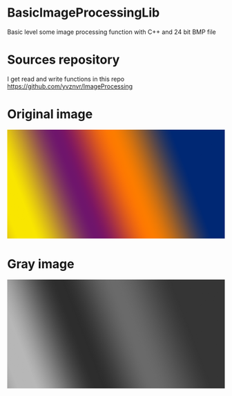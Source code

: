 # BasicImageProcessingLib
Basic level some image processing function with C++ and 24 bit BMP file

# Sources repository

I get read and write functions in this repo https://github.com/yvznvr/ImageProcessing


# Original image 
<img src="BasicImageProcessLibrary/sample.bmp" border="0" />

# Gray image 
<img src="BasicImageProcessLibrary/grayScale.bmp" border="0" />

